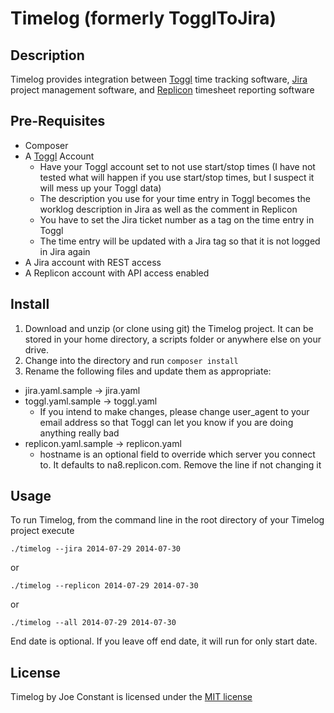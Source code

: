 Timelog (formerly TogglToJira)
===========

## Description ##
Timelog provides integration between [Toggl](http://toggl.com) time tracking software, 
[Jira](https://www.atlassian.com/software/jira) project management software, and [Replicon](http://www.replicon.com/) timesheet reporting software

## Pre-Requisites ##
* Composer
* A [Toggl](https://toggl.com) Account
  * Have your Toggl account set to not use start/stop times (I have not tested what will happen if you use start/stop times, but I suspect it will mess up your Toggl data)
  * The description you use for your time entry in Toggl becomes the worklog description in Jira as well as the comment in Replicon
  * You have to set the Jira ticket number as a tag on the time entry in Toggl
  * The time entry will be updated with a Jira tag so that it is not logged in Jira again
* A Jira account with REST access
* A Replicon account with API access enabled

## Install ##
1. Download and unzip (or clone using git) the Timelog project. It can be stored in your home directory,
   a scripts folder or anywhere else on your drive.
2. Change into the directory and run `composer install`
3. Rename the following files and update them as appropriate:
  * jira.yaml.sample -> jira.yaml
  * toggl.yaml.sample -> toggl.yaml
    * If you intend to make changes, please change user_agent to your email address so that Toggl can let you
      know if you are doing anything really bad
  * replicon.yaml.sample -> replicon.yaml
    * hostname is an optional field to override which server you connect to.  It defaults to na8.replicon.com.  Remove the line if not changing it

## Usage ##
To run Timelog, from the command line in the root directory of your Timelog project execute 
```
./timelog --jira 2014-07-29 2014-07-30
```
or
```
./timelog --replicon 2014-07-29 2014-07-30
```
or
```
./timelog --all 2014-07-29 2014-07-30
```
End date is optional.  If you leave off end date, it will run for only start date.

## License ##
Timelog by Joe Constant is licensed under the [MIT license](http://opensource.org/licenses/MIT)
